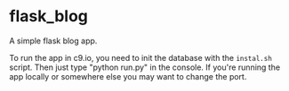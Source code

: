 # flask_blog

A simple flask blog app. 

To run the app in c9.io, you need to init the database with the `instal.sh` script. Then just type "python run.py" in the console. If you're running the app locally or somewhere else you may want to change the port.
